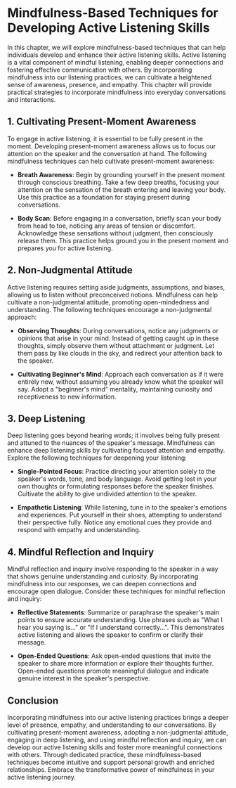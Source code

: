 Mindfulness-Based Techniques for Developing Active Listening Skills
==============================================================================

In this chapter, we will explore mindfulness-based techniques that can help individuals develop and enhance their active listening skills. Active listening is a vital component of mindful listening, enabling deeper connections and fostering effective communication with others. By incorporating mindfulness into our listening practices, we can cultivate a heightened sense of awareness, presence, and empathy. This chapter will provide practical strategies to incorporate mindfulness into everyday conversations and interactions.

**1. Cultivating Present-Moment Awareness**
-------------------------------------------

To engage in active listening, it is essential to be fully present in the moment. Developing present-moment awareness allows us to focus our attention on the speaker and the conversation at hand. The following mindfulness techniques can help cultivate present-moment awareness:

* **Breath Awareness**: Begin by grounding yourself in the present moment through conscious breathing. Take a few deep breaths, focusing your attention on the sensation of the breath entering and leaving your body. Use this practice as a foundation for staying present during conversations.

* **Body Scan**: Before engaging in a conversation, briefly scan your body from head to toe, noticing any areas of tension or discomfort. Acknowledge these sensations without judgment, then consciously release them. This practice helps ground you in the present moment and prepares you for active listening.

**2. Non-Judgmental Attitude**
------------------------------

Active listening requires setting aside judgments, assumptions, and biases, allowing us to listen without preconceived notions. Mindfulness can help cultivate a non-judgmental attitude, promoting open-mindedness and understanding. The following techniques encourage a non-judgmental approach:

* **Observing Thoughts**: During conversations, notice any judgments or opinions that arise in your mind. Instead of getting caught up in these thoughts, simply observe them without attachment or judgment. Let them pass by like clouds in the sky, and redirect your attention back to the speaker.

* **Cultivating Beginner's Mind**: Approach each conversation as if it were entirely new, without assuming you already know what the speaker will say. Adopt a "beginner's mind" mentality, maintaining curiosity and receptiveness to new information.

**3. Deep Listening**
---------------------

Deep listening goes beyond hearing words; it involves being fully present and attuned to the nuances of the speaker's message. Mindfulness can enhance deep listening skills by cultivating focused attention and empathy. Explore the following techniques for deepening your listening:

* **Single-Pointed Focus**: Practice directing your attention solely to the speaker's words, tone, and body language. Avoid getting lost in your own thoughts or formulating responses before the speaker finishes. Cultivate the ability to give undivided attention to the speaker.

* **Empathetic Listening**: While listening, tune in to the speaker's emotions and experiences. Put yourself in their shoes, attempting to understand their perspective fully. Notice any emotional cues they provide and respond with empathy and understanding.

**4. Mindful Reflection and Inquiry**
-------------------------------------

Mindful reflection and inquiry involve responding to the speaker in a way that shows genuine understanding and curiosity. By incorporating mindfulness into our responses, we can deepen connections and encourage open dialogue. Consider these techniques for mindful reflection and inquiry:

* **Reflective Statements**: Summarize or paraphrase the speaker's main points to ensure accurate understanding. Use phrases such as "What I hear you saying is..." or "If I understand correctly...". This demonstrates active listening and allows the speaker to confirm or clarify their message.

* **Open-Ended Questions**: Ask open-ended questions that invite the speaker to share more information or explore their thoughts further. Open-ended questions promote meaningful dialogue and indicate genuine interest in the speaker's perspective.

**Conclusion**
--------------

Incorporating mindfulness into our active listening practices brings a deeper level of presence, empathy, and understanding to our conversations. By cultivating present-moment awareness, adopting a non-judgmental attitude, engaging in deep listening, and using mindful reflection and inquiry, we can develop our active listening skills and foster more meaningful connections with others. Through dedicated practice, these mindfulness-based techniques become intuitive and support personal growth and enriched relationships. Embrace the transformative power of mindfulness in your active listening journey.
